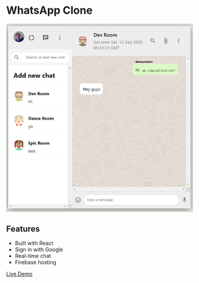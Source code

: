 # WhatsApp Clone

<img src="whatsapp-clone.png" width="500">

## Features

- Built with React
- Sign in with Google
- Real-time chat
- Firebase hosting

[Live Demo](https://whatsapp-clone-ddbd2.web.app/)
